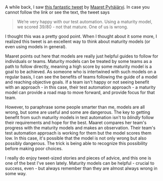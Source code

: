 A while back, I saw [this fantastic tweet](https://twitter.com/maaretp/status/1214585053759627264) by [Maaret Pyhäjärvi](https://twitter.com/maaretp). In case you cannot follow the link or see the text, the tweet says

> We’re very happy with our test automation. Using a maturity model, we scored 39/80 - not that mature. One of us is wrong.

I thought this was a pretty good point. When I thought about it some more, I realized this tweet is an excellent way to think about maturity models (or even using models in general).

Maaret points out here that models are really just helpful guides to follow for individuals or teams. Maturity models can be treated by some teams as a path to follow directly, meaning a high score by some maturity model is a goal to be achieved. As someone who is intertwined with such models on a regular basis, I can see the benefits of teams following the guide of a model and reaching objective goals. If a team isn't happy or not seeing benefit with an approach - in this case, their test automation approach - a maturity model can provide a road map to move forward, and provide focus for that team.

However, to paraphrase some people smarter than me, models are all wrong, but some are useful and some are dangerous. The key to getting benefit from such maturity models in test automation isn't to _blindly_ follow their requirements and hope for the best. Maaret compares her team's progress with the maturity models and makes an observation. Their team's test automation approach is working for them but the model scores them low. In this case, it's possible that the model is not only wrong but also possibly dangerous. The trick is being able to recognize this possibility before making poor choices. 

I really do enjoy tweet-sized stories and pieces of advice, and this one is one of the best I've seen lately. Maturity models can be helpful - crucial to success, even - but always remember than they are almost always wrong in some way.
 